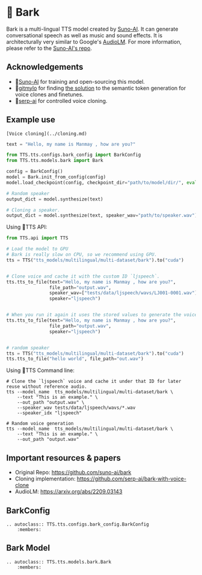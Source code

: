 # 🐶 Bark

Bark is a multi-lingual TTS model created by [Suno-AI](https://www.suno.ai/). It can generate conversational speech as well as  music and sound effects.
It is architecturally very similar to Google's [AudioLM](https://arxiv.org/abs/2209.03143). For more information, please refer to the [Suno-AI's repo](https://github.com/suno-ai/bark).


## Acknowledgements
- 👑[Suno-AI](https://www.suno.ai/) for training and open-sourcing this model.
- 👑[gitmylo](https://github.com/gitmylo) for finding [the solution](https://github.com/gitmylo/bark-voice-cloning-HuBERT-quantizer/) to the semantic token generation for voice clones and finetunes.
- 👑[serp-ai](https://github.com/serp-ai/bark-with-voice-clone) for controlled voice cloning.


## Example use

```{seealso}
[Voice cloning](../cloning.md)
```

```python
text = "Hello, my name is Manmay , how are you?"

from TTS.tts.configs.bark_config import BarkConfig
from TTS.tts.models.bark import Bark

config = BarkConfig()
model = Bark.init_from_config(config)
model.load_checkpoint(config, checkpoint_dir="path/to/model/dir/", eval=True)

# Random speaker
output_dict = model.synthesize(text)

# Cloning a speaker.
output_dict = model.synthesize(text, speaker_wav="path/to/speaker.wav")
```

Using 🐸TTS API:

```python
from TTS.api import TTS

# Load the model to GPU
# Bark is really slow on CPU, so we recommend using GPU.
tts = TTS("tts_models/multilingual/multi-dataset/bark").to("cuda")


# Clone voice and cache it with the custom ID `ljspeech`.
tts.tts_to_file(text="Hello, my name is Manmay , how are you?",
                file_path="output.wav",
                speaker_wav=["tests/data/ljspeech/wavs/LJ001-0001.wav"],
                speaker="ljspeech")


# When you run it again it uses the stored values to generate the voice.
tts.tts_to_file(text="Hello, my name is Manmay , how are you?",
                file_path="output.wav",
                speaker="ljspeech")


# random speaker
tts = TTS("tts_models/multilingual/multi-dataset/bark").to("cuda")
tts.tts_to_file("hello world", file_path="out.wav")
```

Using 🐸TTS Command line:

```console
# Clone the `ljspeech` voice and cache it under that ID for later reuse without reference audio.
tts --model_name  tts_models/multilingual/multi-dataset/bark \
    --text "This is an example." \
    --out_path "output.wav" \
    --speaker_wav tests/data/ljspeech/wavs/*.wav
    --speaker_idx "ljspeech"

# Random voice generation
tts --model_name  tts_models/multilingual/multi-dataset/bark \
    --text "This is an example." \
    --out_path "output.wav"
```

## Important resources & papers
- Original Repo: https://github.com/suno-ai/bark
- Cloning implementation: https://github.com/serp-ai/bark-with-voice-clone
- AudioLM: https://arxiv.org/abs/2209.03143

## BarkConfig
```{eval-rst}
.. autoclass:: TTS.tts.configs.bark_config.BarkConfig
    :members:
```

## Bark Model
```{eval-rst}
.. autoclass:: TTS.tts.models.bark.Bark
    :members:
```
